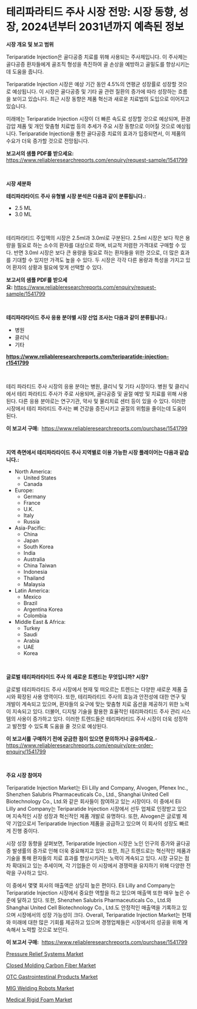 <p><h1>테리파라티드 주사 시장 전망: 시장 동향, 성장, 2024년부터 2031년까지 예측된 정보</h1></p><p><strong>시장 개요 및 보고 범위</strong></p>
<p><p>Teriparatide Injection은 골다공증 치료를 위해 사용되는 주사제입니다. 이 주사제는 골다공증 환자들에게 골조직 형성을 촉진하여 골 손상을 예방하고 골밀도를 향상시키는 데 도움을 줍니다. </p><p>Teriparatide Injection 시장은 예상 기간 동안 4.5%의 연평균 성장률로 성장할 것으로 예상됩니다. 이 시장은 골다공증 및 기타 골 관련 질환의 증가에 따라 성장하는 흐름을 보이고 있습니다. 최근 시장 동향은 제품 혁신과 새로운 치료법의 도입으로 이어지고 있습니다.</p><p>미래에는 Teriparatide Injection 시장이 더 빠른 속도로 성장할 것으로 예상되며, 환경 감압 제품 및 개인 맞춤형 치료법 등의 추세가 주요 시장 동향으로 이어질 것으로 예상됩니다. Teriparatide Injection을 통한 골다공증 치료의 효과가 입증되면서, 이 제품의 수요가 더욱 증가할 것으로 전망됩니다.</p></p>
<p><strong>보고서의 샘플 PDF를 받으세요:</strong> <a href="https://www.reliableresearchreports.com/enquiry/request-sample/1541799">https://www.reliableresearchreports.com/enquiry/request-sample/1541799</a></p>
<p>&nbsp;</p>
<p><strong>시장 세분화</strong></p>
<p><strong>테리파라타이드 주사 유형별 시장 분석은 다음과 같이 분류됩니다.:</strong></p>
<p><ul><li>2.5 ML</li><li>3.0 ML</li></ul></p>
<p>&nbsp;</p>
<p><p>테리파라티드 주입액의 시장은 2.5ml과 3.0ml로 구분된다. 2.5ml 시장은 보다 작은 용량을 필요로 하는 소수의 환자를 대상으로 하며, 비교적 저렴한 가격대로 구매할 수 있다. 반면 3.0ml 시장은 보다 큰 용량을 필요로 하는 환자들을 위한 것으로, 더 많은 효과를 기대할 수 있지만 가격도 높을 수 있다. 두 시장은 각각 다른 용량과 특성을 가지고 있어 환자의 상황과 필요에 맞게 선택할 수 있다.</p></p>
<p><strong>보고서의 샘플 PDF를 받으세요:</strong>&nbsp;<a href="https://www.reliableresearchreports.com/enquiry/request-sample/1541799">https://www.reliableresearchreports.com/enquiry/request-sample/1541799</a></p>
<p>&nbsp;</p>
<p><strong> 테리파라타이드 주사 응용 분야별 시장 산업 조사는 다음과 같이 분류됩니다.:</strong></p>
<p><ul><li>병원</li><li>클리닉</li><li>기타</li></ul></p>
<p><strong><a href="https://www.reliableresearchreports.com/teriparatide-injection-r1541799">https://www.reliableresearchreports.com/teriparatide-injection-r1541799</a></strong></p>
<p>&nbsp;</p>
<p><p>테리 파라티드 주사 시장의 응용 분야는 병원, 클리닉 및 기타 시장이다. 병원 및 클리닉에서 테리 파라티드 주사가 주로 사용되며, 골다공증 및 골절 예방 및 치료를 위해 사용된다. 다른 응용 분야로는 연구기관, 약사 및 물리치료 센터 등이 있을 수 있다. 이러한 시장에서 테리 파라티드 주사는 뼈 건강을 증진시키고 골절의 위험을 줄이는데 도움이 된다.</p></p>
<p><strong>이 보고서 구매:</strong>&nbsp; <a href="https://www.reliableresearchreports.com/purchase/1541799">https://www.reliableresearchreports.com/purchase/1541799</a></p>
<p>&nbsp;</p>
<p><strong>지역 측면에서 테리파라타이드 주사 지역별로 이용 가능한 시장 플레이어는 다음과 같습니다.:</strong></p>
<p><ul>
    <li>
        North America:
        <ul>
            <li>United States</li>
            <li>Canada</li>
        </ul>
    </li>
    <li>
        Europe:
        <ul>
            <li>Germany</li>
            <li>France</li>
            <li>U.K.</li>
            <li>Italy</li>
            <li>Russia</li>
        </ul>
    </li>
    <li>
        Asia-Pacific:
        <ul>
            <li>China</li>
            <li>Japan</li>
            <li>South Korea</li>
            <li>India</li>
            <li>Australia</li>
            <li>China Taiwan</li>
            <li>Indonesia</li>
            <li>Thailand</li>
            <li>Malaysia</li>
        </ul>
    </li>
    <li>
        Latin America:
        <ul>
            <li>Mexico</li>
            <li>Brazil</li>
            <li>Argentina Korea</li>
            <li>Colombia</li>
        </ul>
    </li>
    <li>
        Middle East & Africa:
        <ul>
            <li>Turkey</li>
            <li>Saudi</li>
            <li>Arabia</li>
            <li>UAE</li>
            <li>Korea</li>
        </ul>
    </li>
    </ul></p>
<p>&nbsp;</p>
<p><strong>글로벌 테리파라타이드 주사 의 새로운 트렌드는 무엇입니까? 시장?</strong></p>
<p><p>글로벌 테리파라티드 주사 시장에서 현재 및 떠오르는 트렌드는 다양한 새로운 제품 출시와 확장된 사용 영역이다. 또한, 테리파라티드 주사의 효능과 안전성에 대한 연구 및 개발이 계속되고 있으며, 환자들의 요구에 맞는 맞춤형 치료 옵션을 제공하기 위한 노력이 지속되고 있다. 더불어, 디지털 기술을 활용한 효율적인 테리파라티드 주사 관리 시스템의 사용이 증가하고 있다. 이러한 트렌드들은 테리파라티드 주사 시장이 더욱 성장하고 발전할 수 있도록 도움을 줄 것으로 예상된다.</p></p>
<p><strong>이 보고서를 구매하기 전에 궁금한 점이 있으면 문의하거나 공유하세요.</strong>- <a href="https://www.reliableresearchreports.com/enquiry/pre-order-enquiry/1541799">https://www.reliableresearchreports.com/enquiry/pre-order-enquiry/1541799</a></p>
<p>&nbsp;</p>
<p><strong>주요 시장 참여자</strong></p>
<p><p>Teriparatide Injection Market는 Eli Lilly and Company, Alvogen, Pfenex Inc., Shenzhen Salubris Pharmaceuticals Co., Ltd., Shanghai United Cell Biotechnology Co., Ltd.와 같은 회사들이 참여하고 있는 시장이다. 이 중에서 Eli Lilly and Company는 Teriparatide Injection 시장에서 선두 업체로 인정받고 있으며 지속적인 시장 성장과 혁신적인 제품 개발로 유명하다. 또한, Alvogen은 글로벌 제약 기업으로서 Teriparatide Injection 제품을 공급하고 있으며 이 회사의 성장도 빠르게 진행 중이다.</p><p>시장 성장 동향을 살펴보면, Teriparatide Injection 시장은 노인 인구의 증가와 골다공증 발생률의 증가로 인해 더욱 중요해지고 있다. 또한, 최근 트렌드로는 혁신적인 제품과 기술을 통해 환자들의 치료 효과를 향상시키려는 노력이 계속되고 있다. 시장 규모는 점차 확대되고 있는 추세이며, 각 기업들은 이 시장에서 경쟁력을 유지하기 위해 다양한 전략을 구사하고 있다.</p><p>이 중에서 몇몇 회사의 매출액은 상당히 높은 편이다. Eli Lilly and Company는 Teriparatide Injection 시장에서 중요한 역할을 하고 있으며 매출액 또한 매우 높은 수준에 달하고 있다. 또한, Shenzhen Salubris Pharmaceuticals Co., Ltd.와 Shanghai United Cell Biotechnology Co., Ltd.도 안정적인 매출액을 기록하고 있으며 시장에서의 성장 가능성이 크다. Overall, Teriparatide Injection Market는 현재와 미래에 대한 많은 기회를 제공하고 있으며 경쟁업체들은 시장에서의 성공을 위해 계속해서 노력할 것으로 보인다.</p></p>
<p><strong>이 보고서 구매:</strong>&nbsp;&nbsp;<a href="https://www.reliableresearchreports.com/purchase/1541799">https://www.reliableresearchreports.com/purchase/1541799</a></p>
<p><p><a href="https://www.linkedin.com/pulse/pressure-relief-systems-market-exploring-share-trends-wegbc">Pressure Relief Systems Market</a></p><p><a href="https://issuu.com/reportprime-2/docs/closed-molding-carbon-fiber-market-size-2030.pptx">Closed Molding Carbon Fiber Market</a></p><p><a href="https://github.com/nathandecarvalho/Market-Research-Report-List-3/blob/main/otc-gastrointestinal-products-market.md">OTC Gastrointestinal Products Market</a></p><p><a href="https://www.linkedin.com/pulse/mig-welding-robots-market-research-report-its-history-forecast-lm3wf">MIG Welding Robots Market</a></p><p><a href="https://issuu.com/reportprime-2/docs/medical-rigid-foam-market-size-2030.pptx">Medical Rigid Foam Market</a></p></p>